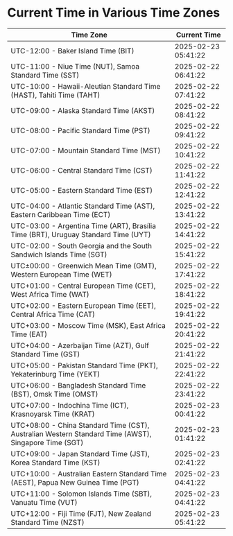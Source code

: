 # Current Time in Various Time Zones

| Time Zone | Current Time |
|-----------|--------------|
| UTC-12:00 - Baker Island Time (BIT) | 2025-02-23 05:41:22 |
| UTC-11:00 - Niue Time (NUT), Samoa Standard Time (SST) | 2025-02-22 06:41:22 |
| UTC-10:00 - Hawaii-Aleutian Standard Time (HAST), Tahiti Time (TAHT) | 2025-02-22 07:41:22 |
| UTC-09:00 - Alaska Standard Time (AKST) | 2025-02-22 08:41:22 |
| UTC-08:00 - Pacific Standard Time (PST) | 2025-02-22 09:41:22 |
| UTC-07:00 - Mountain Standard Time (MST) | 2025-02-22 10:41:22 |
| UTC-06:00 - Central Standard Time (CST) | 2025-02-22 11:41:22 |
| UTC-05:00 - Eastern Standard Time (EST) | 2025-02-22 12:41:22 |
| UTC-04:00 - Atlantic Standard Time (AST), Eastern Caribbean Time (ECT) | 2025-02-22 13:41:22 |
| UTC-03:00 - Argentina Time (ART), Brasília Time (BRT), Uruguay Standard Time (UYT) | 2025-02-22 14:41:22 |
| UTC-02:00 - South Georgia and the South Sandwich Islands Time (SGT) | 2025-02-22 15:41:22 |
| UTC±00:00 - Greenwich Mean Time (GMT), Western European Time (WET) | 2025-02-22 17:41:22 |
| UTC+01:00 - Central European Time (CET), West Africa Time (WAT) | 2025-02-22 18:41:22 |
| UTC+02:00 - Eastern European Time (EET), Central Africa Time (CAT) | 2025-02-22 19:41:22 |
| UTC+03:00 - Moscow Time (MSK), East Africa Time (EAT) | 2025-02-22 20:41:22 |
| UTC+04:00 - Azerbaijan Time (AZT), Gulf Standard Time (GST) | 2025-02-22 21:41:22 |
| UTC+05:00 - Pakistan Standard Time (PKT), Yekaterinburg Time (YEKT) | 2025-02-22 22:41:22 |
| UTC+06:00 - Bangladesh Standard Time (BST), Omsk Time (OMST) | 2025-02-22 23:41:22 |
| UTC+07:00 - Indochina Time (ICT), Krasnoyarsk Time (KRAT) | 2025-02-23 00:41:22 |
| UTC+08:00 - China Standard Time (CST), Australian Western Standard Time (AWST), Singapore Time (SGT) | 2025-02-23 01:41:22 |
| UTC+09:00 - Japan Standard Time (JST), Korea Standard Time (KST) | 2025-02-23 02:41:22 |
| UTC+10:00 - Australian Eastern Standard Time (AEST), Papua New Guinea Time (PGT) | 2025-02-23 04:41:22 |
| UTC+11:00 - Solomon Islands Time (SBT), Vanuatu Time (VUT) | 2025-02-23 04:41:22 |
| UTC+12:00 - Fiji Time (FJT), New Zealand Standard Time (NZST) | 2025-02-23 05:41:22 |
